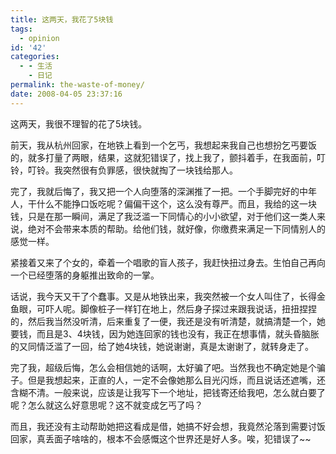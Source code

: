 ```yaml
---
title: 这两天，我花了5块钱
tags:
  - opinion
id: '42'
categories:
  - - 生活
    - 日记
permalink: the-waste-of-money/
date: 2008-04-05 23:37:16
---
```


这两天，我很不理智的花了5块钱。

前天，我从杭州回家，在地铁上看到一个乞丐，我想起来我自己也想扮乞丐要饭的，就多打量了两眼，结果，这就犯错误了，找上我了，颤抖着手，在我面前，叮铃，叮铃。我突然很有负罪感，很快就掏了一块钱给那人。

完了，我就后悔了，我又把一个人向堕落的深渊推了一把。一个手脚完好的中年人，干什么不能挣口饭吃呢？偏偏干这个，这么没有尊严。而且，我给的这一块钱，只是在那一瞬间，满足了我泛滥一下同情心的小小欲望，对于他们这一类人来说，绝对不会带来本质的帮助。给他们钱，就好像，你缴费来满足一下同情别人的感觉一样。

紧接着又来了个女的，牵着一个唱歌的盲人孩子，我赶快扭过身去。生怕自己再向一个已经堕落的身躯推出致命的一掌。

话说，我今天又干了个蠢事。又是从地铁出来，我突然被一个女人叫住了，长得金鱼眼，可吓人呢。脚像桩子一样钉在地上，然后身子探过来跟我说话，扭扭捏捏的，然后我当然没听清，后来重复了一便，我还是没有听清楚，就搞清楚一个，她要钱，而且是3、4块钱，因为她连回家的钱也没有，我正在想事情，就头昏脑胀的又同情泛滥了一回，给了她4块钱，她说谢谢，真是太谢谢了，就转身走了。

完了我，超级后悔，怎么会相信她的话啊，太好骗了吧。当然我也不确定她是个骗子。但是我想起来，正直的人，一定不会像她那么目光闪烁，而且说话还遮嘴，还含糊不清。一般来说，应该是让我写下一个地址，把钱寄还给我吧，怎么就白要了呢？怎么就这么好意思呢？这不就变成乞丐了吗？

而且，我还没有主动帮助她把这看成是借，她搞不好会想，我竟然沦落到需要讨饭回家，真丢面子啥啥的，根本不会感慨这个世界还是好人多。唉，犯错误了~~